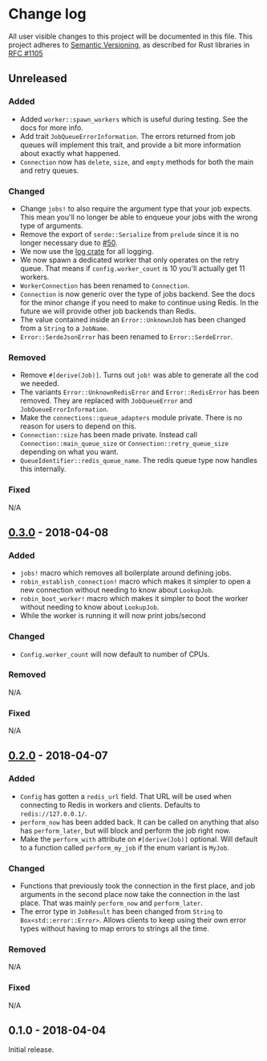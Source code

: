 # Change log

All user visible changes to this project will be documented in this file.
This project adheres to [Semantic Versioning](http://semver.org/), as described
for Rust libraries in [RFC #1105](https://github.com/rust-lang/rfcs/blob/master/text/1105-api-evolution.md)

## Unreleased

### Added

- Added `worker::spawn_workers` which is useful during testing. See the docs for more info.
- Add trait `JobQueueErrorInformation`. The errors returned from job queues will implement this trait, and provide a bit more information about exactly what happened.
- `Connection` now has `delete`, `size`, and `empty` methods for both the main and retry queues.

### Changed

- Change `jobs!` to also require the argument type that your job expects. This mean you'll no longer be able to enqueue your jobs with the wrong type of arguments.
- Remove the export of `serde::Serialize` from `prelude` since it is no longer necessary due to [#50](https://github.com/davidpdrsn/robin/pull/50).
- We now use the [log crate](https://crates.io/crates/log) for all logging.
- We now spawn a dedicated worker that only operates on the retry queue. That means if `config.worker_count` is 10 you'll actually get 11 workers.
- `WorkerConnection` has been renamed to `Connection`.
- `Connection` is now generic over the type of jobs backend. See the docs for the minor change if you need to make to continue using Redis. In the future we will provide other job backends than Redis.
- The value contained inside an `Error::UnknownJob` has been changed from a `String` to a `JobName`.
- `Error::SerdeJsonError` has been renamed to `Error::SerdeError`.

### Removed

- Remove `#[derive(Job)]`. Turns out `job!` was able to generate all the cod we needed.
- The variants `Error::UnknownRedisError` and `Error::RedisError` has been removed. They are replaced with `JobQueueError` and `JobQueueErrorInformation`.
- Make the `connections::queue_adapters` module private. There is no reason for users to depend on this.
- `Connection::size` has been made private. Instead call `Connection::main_queue_size` or `Connection::retry_queue_size` depending on what you want.
- `QueueIdentifier::redis_queue_name`. The redis queue type now handles this internally.

### Fixed

N/A

## [0.3.0] - 2018-04-08

### Added

- `jobs!` macro which removes all boilerplate around defining jobs.
- `robin_establish_connection!` macro which makes it simpler to open a new connection without needing to know about `LookupJob`.
- `robin_boot_worker!` macro which makes it simpler to boot the worker without needing to know about `LookupJob`.
- While the worker is running it will now print jobs/second

### Changed

- `Config.worker_count` will now default to number of CPUs.

### Removed

N/A

### Fixed

N/A

## [0.2.0] - 2018-04-07

### Added

- `Config` has gotten a `redis_url` field. That URL will be used when connecting to Redis in workers and clients. Defaults to `redis://127.0.0.1/`.
- `perform_now` has been added back. It can be called on anything that also has `perform_later`, but will block and perform the job right now.
- Make the `perform_with` attribute on `#[derive(Job)]` optional. Will default to a function called `perform_my_job` if the enum variant is `MyJob`.

### Changed

- Functions that previously took the connection in the first place, and job arguments in the second place now take the connection in the last place. That was mainly `perform_now` and `perform_later`.
- The error type in `JobResult` has been changed from `String` to `Box<std::error::Error>`. Allows clients to keep using their own error types without having to map errors to strings all the time.

### Removed

N/A

### Fixed

N/A

## 0.1.0 - 2018-04-04

Initial release.

[0.3.0]: https://github.com/davidpdrsn/robin/compare/0.2.0...v0.3.0
[0.2.0]: https://github.com/davidpdrsn/robin/compare/0.1.0...0.2.0
